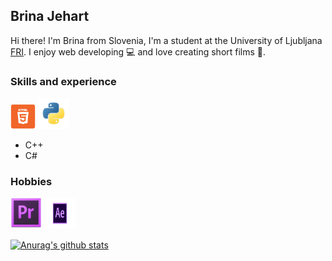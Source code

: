 ## Brina Jehart

Hi there! I'm Brina from Slovenia, I'm a student at the University of Ljubljana [FRI](https://www.fri.uni-lj.si/en). I enjoy web developing 💻 and love creating short films 🎥.

### Skills and experience
<img src="https://raw.githubusercontent.com/BrinaJEHART/brinaJEHART/main/22-512.webp" alt="picture" height="40" width="40"> <img src="https://github.com/BrinaJEHART/brinaJEHART/blob/main/python.png" alt="picture" height="50" width="50">
* C++
* C#




### Hobbies

<img src="https://github.com/BrinaJEHART/brinaJEHART/blob/main/Adobe_Premiere_Pro_CS6_Icon.png" alt="picture" height="50" width="50"> <img src="https://github.com/BrinaJEHART/brinaJEHART/blob/main/After_effects.png" alt="picture" height="50" width="50">

[![Anurag's github stats](https://github-readme-stats.vercel.app/api?username=brinaJEHART)](https://github.com/anuraghazra/github-readme-stats)

<!--
**BrinaJEHART/brinaJEHART** is a ✨ _special_ ✨ repository because its `README.md` (this file) appears on your GitHub profile.

Here are some ideas to get you started:

- 🔭 I’m currently working on ...
- 🌱 I’m currently learning ...
- 👯 I’m looking to collaborate on ...
- 🤔 I’m looking for help with ...
- 💬 Ask me about ...
- 📫 How to reach me: ...
- 😄 Pronouns: ...
- ⚡ Fun fact: ...
-->
